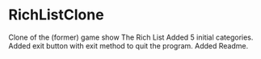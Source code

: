 # RichListClone
Clone of the (former) game show The Rich List
Added 5 initial categories. Added exit button with exit method to quit the program. Added Readme.
